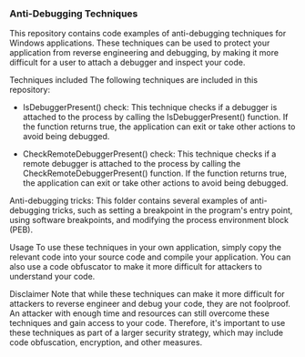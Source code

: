 ###  Anti-Debugging Techniques
This repository contains code examples of anti-debugging techniques for Windows applications. These techniques can be used to protect your application from reverse engineering and debugging, by making it more difficult for a user to attach a debugger and inspect your code.

Techniques included
The following techniques are included in this repository:

- IsDebuggerPresent() check: This technique checks if a debugger is attached to the process by calling the IsDebuggerPresent() function. If the function returns true, the application can exit or take other actions to avoid being debugged.

- CheckRemoteDebuggerPresent() check: This technique checks if a remote debugger is attached to the process by calling the CheckRemoteDebuggerPresent() function. If the function returns true, the application can exit or take other actions to avoid being debugged.

Anti-debugging tricks: This folder contains several examples of anti-debugging tricks, such as setting a breakpoint in the program's entry point, using software breakpoints, and modifying the process environment block (PEB).

Usage
To use these techniques in your own application, simply copy the relevant code into your source code and compile your application. You can also use a code obfuscator to make it more difficult for attackers to understand your code.

Disclaimer
Note that while these techniques can make it more difficult for attackers to reverse engineer and debug your code, they are not foolproof. An attacker with enough time and resources can still overcome these techniques and gain access to your code. Therefore, it's important to use these techniques as part of a larger security strategy, which may include code obfuscation, encryption, and other measures.
